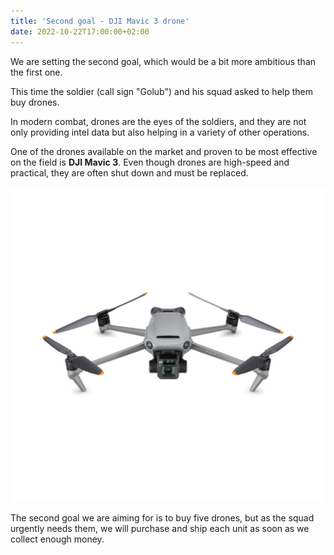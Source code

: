 ```yaml
---
title: 'Second goal - DJI Mavic 3 drone'
date: 2022-10-22T17:00:00+02:00
---
```


We are setting the second goal, which would be a bit more ambitious than the first one.

This time the soldier (call sign "Golub") and his squad asked to help them buy drones.

In modern combat, drones are the eyes of the soldiers, and they are not only providing intel data but also helping in a variety of other operations.

One of the drones available on the market and proven to be most effective on the field is **DJI Mavic 3**. Even though drones are high-speed and practical, they are often shut down and must be replaced.

![Drone](./mavic.jpg 'DJI Mavic 3')

The second goal we are aiming for is to buy five drones, but as the squad urgently needs them, we will purchase and ship each unit as soon as we collect enough money.
